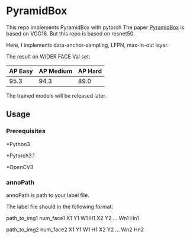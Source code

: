 # PyramidBox
This repo implements PyramidBox with pytorch
The paper [PyramidBox](https://arxiv.org/abs/1803.07737) is based on VGG16. But this repo is based on resnet50.

Here, I implements data-anchor-sampling, LFPN, max-in-out layer.

The result on WIDER FACE Val set:

AP Easy | AP Medium | AP Hard
--------|-----------|---------
  95.3  |    94.3   |  89.0   

The trained models will be released later.


## Usage
### Prerequisites

*Python3

*Pytorch3.1

*OpenCV3

### annoPath
annoPath is path to your label file.

The label file should in the following format:

path_to_img1 num_face1 X1 Y1 W1 H1 X2 Y2 ... Wn1 Hn1

path_to_img2 num_face2 X1 Y1 W1 H1 X2 Y2 ... Wn2 Hn2
